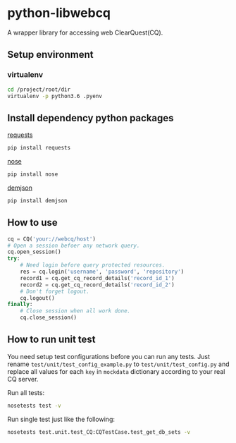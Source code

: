 # python-libwebcq

A wrapper library for accessing web ClearQuest(CQ).

## Setup environment

### virtualenv

```bash
cd /project/root/dir
virtualenv -p python3.6 .pyenv
```

## Install dependency python packages

[requests][pip-requests]

```bash
pip install requests
```

[nose][pip-nose]

```bash
pip install nose
```

[demjson][pip-demjson]

```bash
pip install demjson
```

## How to use

```python
cq = CQ('your://webcq/host')
# Open a session befoer any network query.
cq.open_session()
try:
    # Need login before query protected resources.
    res = cq.login('username', 'password', 'repository')
    record1 = cq.get_cq_record_details('record_id_1')
    record2 = cq.get_cq_record_details('record_id_2')
    # Don't forget logout.
    cq.logout()
finally:
    # Close session when all work done.
    cq.close_session()
```

## How to run unit test

You need setup test configurations before you can run any tests. Just rename `test/unit/test_config_example.py` to `test/unit/test_config.py` and replace all values for each `key` in `mockdata` dictionary according to your real CQ server.

Run all tests:

```bash
nosetests test -v
```

Run single test just like the following:

```bash
nosetests test.unit.test_CQ:CQTestCase.test_get_db_sets -v
```

<!-- links -->
[pip-requests]: http://docs.python-requests.org/en/master/
[pip-nose]: http://nose.readthedocs.io/en/latest/
[pip-demjson]: https://github.com/dmeranda/demjson

